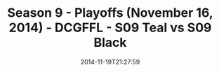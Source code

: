 ---
title: Season 9 - Playoffs (November 16, 2014) - DCGFFL - S09 Teal vs S09 Black
teams-score:
- team: _teams/s09-teal.md
  score:
- team: _teams/s09-black.md
  score: 19
mvp: Brandon Waggoner (Teal), Cole Whitaker (Black)
game-ball: N/A
season: 9
week: 9
date: '2014-11-19T21:27:59'
pageid: season-9-playoffs-4469-vs-4452
---